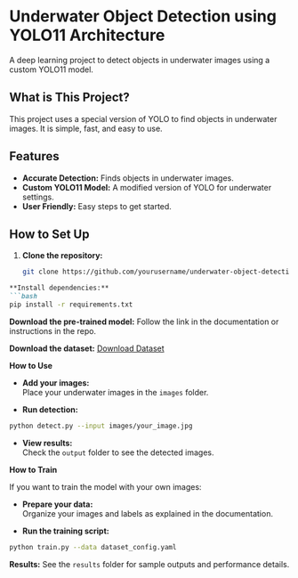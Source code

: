 # Underwater Object Detection using YOLO11 Architecture

A deep learning project to detect objects in underwater images using a custom YOLO11 model.

## What is This Project?

This project uses a special version of YOLO to find objects in underwater images. It is simple, fast, and easy to use.

## Features

- **Accurate Detection:** Finds objects in underwater images.
- **Custom YOLO11 Model:** A modified version of YOLO for underwater settings.
- **User Friendly:** Easy steps to get started.

## How to Set Up

1. **Clone the repository:**
   ```bash
   git clone https://github.com/yourusername/underwater-object-detection.git

```markdown
**Install dependencies:**
```bash
pip install -r requirements.txt
```

**Download the pre-trained model:**
Follow the link in the documentation or instructions in the repo.

**Download the dataset:**
[Download Dataset](https://example.com/dataset)

**How to Use**

- **Add your images:**  
  Place your underwater images in the `images` folder.
  
- **Run detection:**
```bash
python detect.py --input images/your_image.jpg
```

- **View results:**  
  Check the `output` folder to see the detected images.

**How to Train**

If you want to train the model with your own images:

- **Prepare your data:**  
  Organize your images and labels as explained in the documentation.
  
- **Run the training script:**
```bash
python train.py --data dataset_config.yaml
```

**Results:**
See the `results` folder for sample outputs and performance details.
```

